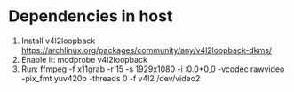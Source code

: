 # Dependencies in host

1. Install v4l2loopback https://archlinux.org/packages/community/any/v4l2loopback-dkms/
2. Enable it: modprobe v4l2loopback
3. Run: ffmpeg -f x11grab -r 15 -s 1929x1080 -i :0.0+0,0 -vcodec rawvideo -pix_fmt yuv420p -threads 0 -f v4l2 /dev/video2

